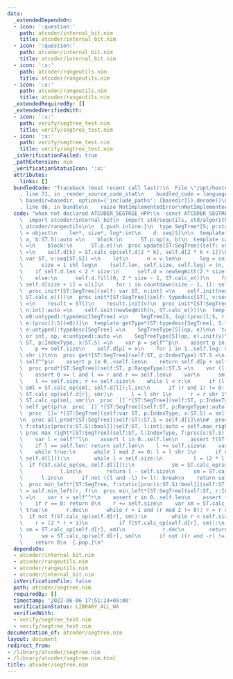 ```yaml
---
data:
  _extendedDependsOn:
  - icon: ':question:'
    path: atcoder/internal_bit.nim
    title: atcoder/internal_bit.nim
  - icon: ':question:'
    path: atcoder/internal_bit.nim
    title: atcoder/internal_bit.nim
  - icon: ':x:'
    path: atcoder/rangeutils.nim
    title: atcoder/rangeutils.nim
  - icon: ':x:'
    path: atcoder/rangeutils.nim
    title: atcoder/rangeutils.nim
  _extendedRequiredBy: []
  _extendedVerifiedWith:
  - icon: ':x:'
    path: verify/segtree_test.nim
    title: verify/segtree_test.nim
  - icon: ':x:'
    path: verify/segtree_test.nim
    title: verify/segtree_test.nim
  _isVerificationFailed: true
  _pathExtension: nim
  _verificationStatusIcon: ':x:'
  attributes:
    links: []
  bundledCode: "Traceback (most recent call last):\n  File \"/opt/hostedtoolcache/Python/3.10.5/x64/lib/python3.10/site-packages/onlinejudge_verify/documentation/build.py\"\
    , line 71, in _render_source_code_stat\n    bundled_code = language.bundle(stat.path,\
    \ basedir=basedir, options={'include_paths': [basedir]}).decode()\n  File \"/opt/hostedtoolcache/Python/3.10.5/x64/lib/python3.10/site-packages/onlinejudge_verify/languages/nim.py\"\
    , line 86, in bundle\n    raise NotImplementedError\nNotImplementedError\n"
  code: "when not declared ATCODER_SEGTREE_HPP:\n  const ATCODER_SEGTREE_HPP* = 1\n\
    \  import atcoder/internal_bit\n  import std/sequtils, std/algorithm\n  import\
    \ atcoder/rangeutils\n\n  {.push inline.}\n  type SegTree*[S; p:static[tuple]]\
    \ = object\n    len*, size*, log*:int\n    d: seq[S]\n\n  template calc_op[ST:SegTree](self:typedesc[ST],\
    \ a, b:ST.S):auto =\n    block:\n      ST.p.op(a, b)\n  template calc_e[ST:SegTree](self:typedesc[ST]):auto\
    \ =\n    block:\n      ST.p.e()\n  proc update[ST:SegTree](self: var ST, k:int)\
    \ =\n    self.d[k] = ST.calc_op(self.d[2 * k], self.d[2 * k + 1])\n\n  proc init*[ST:SegTree](self:\
    \ var ST, v:seq[ST.S]) =\n    let\n      n = v.len\n      log = ceil_pow2(n)\n\
    \      size = 1 shl log\n    (self.len, self.size, self.log) = (n, size, log)\n\
    \    if self.d.len < 2 * size:\n      self.d = newSeqWith(2 * size, ST.calc_e())\n\
    \    else:\n      self.d.fill(0, 2 * size - 1, ST.calc_e())\n    for i in 0..<n:\
    \ self.d[size + i] = v[i]\n    for i in countdown(size - 1, 1): self.update(i)\n\
    \  proc init*[ST:SegTree](self: var ST, n:int) =\n    self.init(newSeqWith(n,\
    \ ST.calc_e()))\n  proc init*[ST:SegTree](self: typedesc[ST], v:seq[ST.S]):auto\
    \ =\n    result = ST()\n    result.init(v)\n  proc init*[ST:SegTree](self: typedesc[ST],\
    \ n:int):auto =\n    self.init(newSeqWith(n, ST.calc_e()))\n  template SegTreeType*[S](op0,\
    \ e0:untyped):typedesc[SegTree] =\n    SegTree[S, (op:(proc(l:S, r:S):S)(op0),\
    \ e:(proc():S)(e0))]\n  template getType*(ST:typedesc[SegTree], S:typedesc, op,\
    \ e:untyped):typedesc[SegTree] =\n    SegTreeType[S](op, e)\n\n  template initSegTree*[S](v:seq[S]\
    \ or int, op, e:untyped):auto =\n    SegTreeType[S](op, e).init(v)\n\n  proc set*[ST:SegTree](self:var\
    \ ST, p:IndexType, x:ST.S) =\n    var p = self^^p\n    assert p in 0..<self.len\n\
    \    p += self.size\n    self.d[p] = x\n    for i in 1..self.log: self.update(p\
    \ shr i)\n\n  proc get*[ST:SegTree](self:ST, p:IndexType):ST.S =\n    let p =\
    \ self^^p\n    assert p in 0..<self.len\n    return self.d[p + self.size]\n\n\
    \  proc prod*[ST:SegTree](self:ST, p:RangeType):ST.S =\n    var (l, r) = self.halfOpenEndpoints(p)\n\
    \    assert 0 <= l and l <= r and r <= self.len\n    var\n      sml, smr = ST.calc_e()\n\
    \    l += self.size; r += self.size\n    while l < r:\n      if (l and 1) != 0:\
    \ sml = ST.calc_op(sml, self.d[l]);l.inc\n      if (r and 1) != 0: r.dec;smr =\
    \ ST.calc_op(self.d[r], smr)\n      l = l shr 1\n      r = r shr 1\n    return\
    \ ST.calc_op(sml, smr)\n  proc `[]`*[ST:SegTree](self:ST, p:IndexType):auto =\
    \ self.get(p)\n  proc `[]`*[ST:SegTree](self:ST, p:RangeType):auto = self.prod(p)\n\
    \  proc `[]=`*[ST:SegTree](self:var ST, p:IndexType, x:ST.S) = self.set(p, x)\n\
    \n  proc all_prod*[ST:SegTree](self:ST):ST.S = self.d[1]\n\n#  proc max_right*[ST:SegTree,\
    \ f:static[proc(s:ST.S):bool]](self:ST, l:int):auto = self.max_right(l, f)\n \
    \ proc max_right*[ST:SegTree](self:ST, l:IndexType, f:proc(s:ST.S):bool):int =\n\
    \    var l = self^^l\n    assert l in 0..self.len\n    assert f(ST.calc_e())\n\
    \    if l == self.len: return self.len\n    l += self.size\n    var sm = ST.calc_e()\n\
    \    while true:\n      while l mod 2 == 0: l = l shr 1\n      if not f(ST.calc_op(sm,\
    \ self.d[l])):\n        while l < self.size:\n          l = (2 * l)\n        \
    \  if f(ST.calc_op(sm, self.d[l])):\n            sm = ST.calc_op(sm, self.d[l])\n\
    \            l.inc\n        return l - self.size\n      sm = ST.calc_op(sm, self.d[l])\n\
    \      l.inc\n      if not ((l and -l) != l): break\n    return self.len\n\n#\
    \  proc min_left*[ST:SegTree, f:static[proc(s:ST.S):bool]](self:ST, r:int):auto\
    \ = self.min_left(r, f)\n  proc min_left*[ST:SegTree](self:ST, r:IndexType, f:proc(s:ST.S):bool):int\
    \ =\n    var r = self^^r\n    assert r in 0..self.len\n    assert f(ST.calc_e())\n\
    \    if r == 0: return 0\n    r += self.size\n    var sm = ST.calc_e()\n    while\
    \ true:\n      r.dec\n      while r > 1 and (r mod 2 != 0): r = r shr 1\n    \
    \  if not f(ST.calc_op(self.d[r], sm)):\n        while r < self.size:\n      \
    \    r = (2 * r + 1)\n          if f(ST.calc_op(self.d[r], sm)):\n           \
    \ sm = ST.calc_op(self.d[r], sm)\n            r.dec\n        return r + 1 - self.size\n\
    \      sm = ST.calc_op(self.d[r], sm)\n      if not ((r and -r) != r): break\n\
    \    return 0\n  {.pop.}\n"
  dependsOn:
  - atcoder/internal_bit.nim
  - atcoder/rangeutils.nim
  - atcoder/rangeutils.nim
  - atcoder/internal_bit.nim
  isVerificationFile: false
  path: atcoder/segtree.nim
  requiredBy: []
  timestamp: '2022-06-06 17:51:24+09:00'
  verificationStatus: LIBRARY_ALL_WA
  verifiedWith:
  - verify/segtree_test.nim
  - verify/segtree_test.nim
documentation_of: atcoder/segtree.nim
layout: document
redirect_from:
- /library/atcoder/segtree.nim
- /library/atcoder/segtree.nim.html
title: atcoder/segtree.nim
---
```

